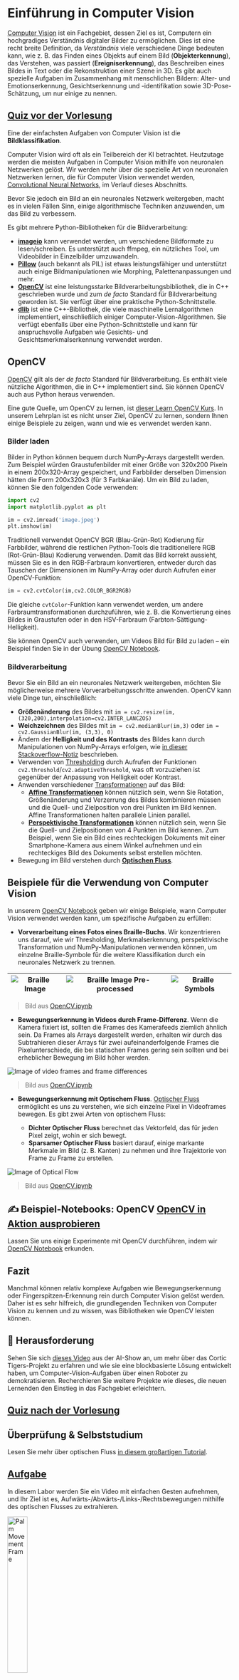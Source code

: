 <!--
CO_OP_TRANSLATOR_METADATA:
{
  "original_hash": "4bedc8e702db17260cfe824d58b6cfd4",
  "translation_date": "2025-08-24T09:36:26+00:00",
  "source_file": "lessons/4-ComputerVision/06-IntroCV/README.md",
  "language_code": "de"
}
-->
# Einführung in Computer Vision

[Computer Vision](https://wikipedia.org/wiki/Computer_vision) ist ein Fachgebiet, dessen Ziel es ist, Computern ein hochgradiges Verständnis digitaler Bilder zu ermöglichen. Dies ist eine recht breite Definition, da *Verständnis* viele verschiedene Dinge bedeuten kann, wie z. B. das Finden eines Objekts auf einem Bild (**Objekterkennung**), das Verstehen, was passiert (**Ereigniserkennung**), das Beschreiben eines Bildes in Text oder die Rekonstruktion einer Szene in 3D. Es gibt auch spezielle Aufgaben im Zusammenhang mit menschlichen Bildern: Alter- und Emotionserkennung, Gesichtserkennung und -identifikation sowie 3D-Pose-Schätzung, um nur einige zu nennen.

## [Quiz vor der Vorlesung](https://ff-quizzes.netlify.app/en/ai/quiz/11)

Eine der einfachsten Aufgaben von Computer Vision ist die **Bildklassifikation**.

Computer Vision wird oft als ein Teilbereich der KI betrachtet. Heutzutage werden die meisten Aufgaben in Computer Vision mithilfe von neuronalen Netzwerken gelöst. Wir werden mehr über die spezielle Art von neuronalen Netzwerken lernen, die für Computer Vision verwendet werden, [Convolutional Neural Networks](../07-ConvNets/README.md), im Verlauf dieses Abschnitts.

Bevor Sie jedoch ein Bild an ein neuronales Netzwerk weitergeben, macht es in vielen Fällen Sinn, einige algorithmische Techniken anzuwenden, um das Bild zu verbessern.

Es gibt mehrere Python-Bibliotheken für die Bildverarbeitung:

* **[imageio](https://imageio.readthedocs.io/en/stable/)** kann verwendet werden, um verschiedene Bildformate zu lesen/schreiben. Es unterstützt auch ffmpeg, ein nützliches Tool, um Videobilder in Einzelbilder umzuwandeln.
* **[Pillow](https://pillow.readthedocs.io/en/stable/index.html)** (auch bekannt als PIL) ist etwas leistungsfähiger und unterstützt auch einige Bildmanipulationen wie Morphing, Palettenanpassungen und mehr.
* **[OpenCV](https://opencv.org/)** ist eine leistungsstarke Bildverarbeitungsbibliothek, die in C++ geschrieben wurde und zum *de facto* Standard für Bildverarbeitung geworden ist. Sie verfügt über eine praktische Python-Schnittstelle.
* **[dlib](http://dlib.net/)** ist eine C++-Bibliothek, die viele maschinelle Lernalgorithmen implementiert, einschließlich einiger Computer-Vision-Algorithmen. Sie verfügt ebenfalls über eine Python-Schnittstelle und kann für anspruchsvolle Aufgaben wie Gesichts- und Gesichtsmerkmalserkennung verwendet werden.

## OpenCV

[OpenCV](https://opencv.org/) gilt als der *de facto* Standard für Bildverarbeitung. Es enthält viele nützliche Algorithmen, die in C++ implementiert sind. Sie können OpenCV auch aus Python heraus verwenden.

Eine gute Quelle, um OpenCV zu lernen, ist [dieser Learn OpenCV Kurs](https://learnopencv.com/getting-started-with-opencv/). In unserem Lehrplan ist es nicht unser Ziel, OpenCV zu lernen, sondern Ihnen einige Beispiele zu zeigen, wann und wie es verwendet werden kann.

### Bilder laden

Bilder in Python können bequem durch NumPy-Arrays dargestellt werden. Zum Beispiel würden Graustufenbilder mit einer Größe von 320x200 Pixeln in einem 200x320-Array gespeichert, und Farbbilder derselben Dimension hätten die Form 200x320x3 (für 3 Farbkanäle). Um ein Bild zu laden, können Sie den folgenden Code verwenden:

```python
import cv2
import matplotlib.pyplot as plt

im = cv2.imread('image.jpeg')
plt.imshow(im)
```

Traditionell verwendet OpenCV BGR (Blau-Grün-Rot) Kodierung für Farbbilder, während die restlichen Python-Tools die traditionellere RGB (Rot-Grün-Blau) Kodierung verwenden. Damit das Bild korrekt aussieht, müssen Sie es in den RGB-Farbraum konvertieren, entweder durch das Tauschen der Dimensionen im NumPy-Array oder durch Aufrufen einer OpenCV-Funktion:

```python
im = cv2.cvtColor(im,cv2.COLOR_BGR2RGB)
```

Die gleiche `cvtColor`-Funktion kann verwendet werden, um andere Farbraumtransformationen durchzuführen, wie z. B. die Konvertierung eines Bildes in Graustufen oder in den HSV-Farbraum (Farbton-Sättigung-Helligkeit).

Sie können OpenCV auch verwenden, um Videos Bild für Bild zu laden – ein Beispiel finden Sie in der Übung [OpenCV Notebook](../../../../../lessons/4-ComputerVision/06-IntroCV/OpenCV.ipynb).

### Bildverarbeitung

Bevor Sie ein Bild an ein neuronales Netzwerk weitergeben, möchten Sie möglicherweise mehrere Vorverarbeitungsschritte anwenden. OpenCV kann viele Dinge tun, einschließlich:

* **Größenänderung** des Bildes mit `im = cv2.resize(im, (320,200),interpolation=cv2.INTER_LANCZOS)`
* **Weichzeichnen** des Bildes mit `im = cv2.medianBlur(im,3)` oder `im = cv2.GaussianBlur(im, (3,3), 0)`
* Ändern der **Helligkeit und des Kontrasts** des Bildes kann durch Manipulationen von NumPy-Arrays erfolgen, wie [in dieser Stackoverflow-Notiz](https://stackoverflow.com/questions/39308030/how-do-i-increase-the-contrast-of-an-image-in-python-opencv) beschrieben.
* Verwenden von [Thresholding](https://docs.opencv.org/4.x/d7/d4d/tutorial_py_thresholding.html) durch Aufrufen der Funktionen `cv2.threshold`/`cv2.adaptiveThreshold`, was oft vorzuziehen ist gegenüber der Anpassung von Helligkeit oder Kontrast.
* Anwenden verschiedener [Transformationen](https://docs.opencv.org/4.5.5/da/d6e/tutorial_py_geometric_transformations.html) auf das Bild:
    - **[Affine Transformationen](https://docs.opencv.org/4.5.5/d4/d61/tutorial_warp_affine.html)** können nützlich sein, wenn Sie Rotation, Größenänderung und Verzerrung des Bildes kombinieren müssen und die Quell- und Zielposition von drei Punkten im Bild kennen. Affine Transformationen halten parallele Linien parallel.
    - **[Perspektivische Transformationen](https://medium.com/analytics-vidhya/opencv-perspective-transformation-9edffefb2143)** können nützlich sein, wenn Sie die Quell- und Zielpositionen von 4 Punkten im Bild kennen. Zum Beispiel, wenn Sie ein Bild eines rechteckigen Dokuments mit einer Smartphone-Kamera aus einem Winkel aufnehmen und ein rechteckiges Bild des Dokuments selbst erstellen möchten.
* Bewegung im Bild verstehen durch **[Optischen Fluss](https://docs.opencv.org/4.5.5/d4/dee/tutorial_optical_flow.html)**.

## Beispiele für die Verwendung von Computer Vision

In unserem [OpenCV Notebook](../../../../../lessons/4-ComputerVision/06-IntroCV/OpenCV.ipynb) geben wir einige Beispiele, wann Computer Vision verwendet werden kann, um spezifische Aufgaben zu erfüllen:

* **Vorverarbeitung eines Fotos eines Braille-Buchs**. Wir konzentrieren uns darauf, wie wir Thresholding, Merkmalserkennung, perspektivische Transformation und NumPy-Manipulationen verwenden können, um einzelne Braille-Symbole für die weitere Klassifikation durch ein neuronales Netzwerk zu trennen.

![Braille Image](../../../../../lessons/4-ComputerVision/06-IntroCV/data/braille.jpeg) | ![Braille Image Pre-processed](../../../../../lessons/4-ComputerVision/06-IntroCV/images/braille-result.png) | ![Braille Symbols](../../../../../lessons/4-ComputerVision/06-IntroCV/images/braille-symbols.png)
----|-----|-----

> Bild aus [OpenCV.ipynb](../../../../../lessons/4-ComputerVision/06-IntroCV/OpenCV.ipynb)

* **Bewegungserkennung in Videos durch Frame-Differenz**. Wenn die Kamera fixiert ist, sollten die Frames des Kamerafeeds ziemlich ähnlich sein. Da Frames als Arrays dargestellt werden, erhalten wir durch das Subtrahieren dieser Arrays für zwei aufeinanderfolgende Frames die Pixelunterschiede, die bei statischen Frames gering sein sollten und bei erheblicher Bewegung im Bild höher werden.

![Image of video frames and frame differences](../../../../../lessons/4-ComputerVision/06-IntroCV/images/frame-difference.png)

> Bild aus [OpenCV.ipynb](../../../../../lessons/4-ComputerVision/06-IntroCV/OpenCV.ipynb)

* **Bewegungserkennung mit Optischem Fluss**. [Optischer Fluss](https://docs.opencv.org/3.4/d4/dee/tutorial_optical_flow.html) ermöglicht es uns zu verstehen, wie sich einzelne Pixel in Videoframes bewegen. Es gibt zwei Arten von optischem Fluss:

   - **Dichter Optischer Fluss** berechnet das Vektorfeld, das für jeden Pixel zeigt, wohin er sich bewegt.
   - **Sparsamer Optischer Fluss** basiert darauf, einige markante Merkmale im Bild (z. B. Kanten) zu nehmen und ihre Trajektorie von Frame zu Frame zu erstellen.

![Image of Optical Flow](../../../../../lessons/4-ComputerVision/06-IntroCV/images/optical.png)

> Bild aus [OpenCV.ipynb](../../../../../lessons/4-ComputerVision/06-IntroCV/OpenCV.ipynb)

## ✍️ Beispiel-Notebooks: OpenCV [OpenCV in Aktion ausprobieren](../../../../../lessons/4-ComputerVision/06-IntroCV/OpenCV.ipynb)

Lassen Sie uns einige Experimente mit OpenCV durchführen, indem wir [OpenCV Notebook](../../../../../lessons/4-ComputerVision/06-IntroCV/OpenCV.ipynb) erkunden.

## Fazit

Manchmal können relativ komplexe Aufgaben wie Bewegungserkennung oder Fingerspitzen-Erkennung rein durch Computer Vision gelöst werden. Daher ist es sehr hilfreich, die grundlegenden Techniken von Computer Vision zu kennen und zu wissen, was Bibliotheken wie OpenCV leisten können.

## 🚀 Herausforderung

Sehen Sie sich [dieses Video](https://docs.microsoft.com/shows/ai-show/ai-show--2021-opencv-ai-competition--grand-prize-winners--cortic-tigers--episode-32?WT.mc_id=academic-77998-cacaste) aus der AI-Show an, um mehr über das Cortic Tigers-Projekt zu erfahren und wie sie eine blockbasierte Lösung entwickelt haben, um Computer-Vision-Aufgaben über einen Roboter zu demokratisieren. Recherchieren Sie weitere Projekte wie dieses, die neuen Lernenden den Einstieg in das Fachgebiet erleichtern.

## [Quiz nach der Vorlesung](https://ff-quizzes.netlify.app/en/ai/quiz/12)

## Überprüfung & Selbststudium

Lesen Sie mehr über optischen Fluss [in diesem großartigen Tutorial](https://learnopencv.com/optical-flow-in-opencv/).

## [Aufgabe](lab/README.md)

In diesem Labor werden Sie ein Video mit einfachen Gesten aufnehmen, und Ihr Ziel ist es, Aufwärts-/Abwärts-/Links-/Rechtsbewegungen mithilfe des optischen Flusses zu extrahieren.

<img src="images/palm-movement.png" width="30%" alt="Palm Movement Frame"/>

**Haftungsausschluss**:  
Dieses Dokument wurde mit dem KI-Übersetzungsdienst [Co-op Translator](https://github.com/Azure/co-op-translator) übersetzt. Obwohl wir uns um Genauigkeit bemühen, beachten Sie bitte, dass automatisierte Übersetzungen Fehler oder Ungenauigkeiten enthalten können. Das Originaldokument in seiner ursprünglichen Sprache sollte als maßgebliche Quelle betrachtet werden. Für kritische Informationen wird eine professionelle menschliche Übersetzung empfohlen. Wir übernehmen keine Haftung für Missverständnisse oder Fehlinterpretationen, die sich aus der Nutzung dieser Übersetzung ergeben.